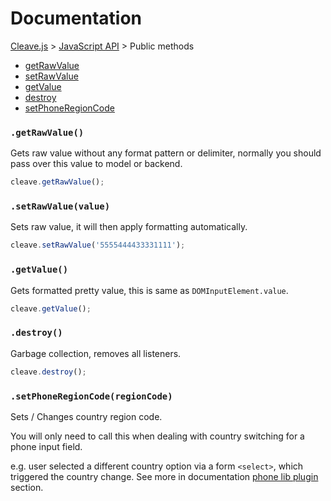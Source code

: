 # Documentation 

[Cleave.js](https://github.com/nosir/cleave.js) > [JavaScript API](https://github.com/nosir/cleave.js/blob/master/doc/js-api.md) > Public methods

- [getRawValue](#getrawvalue)
- [setRawValue](#setrawvaluevalue)
- [getValue](#getvalue)
- [destroy](#destroy)
- [setPhoneRegionCode](#setphoneregionCode)

### `.getRawValue()`

Gets raw value without any format pattern or delimiter, normally you should pass over this value to model or backend.

```js
cleave.getRawValue();
```

### `.setRawValue(value)`

Sets raw value, it will then apply formatting automatically.

```js
cleave.setRawValue('5555444433331111');
```

### `.getValue()`

Gets formatted pretty value, this is same as `DOMInputElement.value`.

```js
cleave.getValue();
```

### `.destroy()`

Garbage collection, removes all listeners.

```js
cleave.destroy();
```

### `.setPhoneRegionCode(regionCode)`

Sets / Changes country region code.

You will only need to call this when dealing with country switching for a phone input field.

e.g. user selected a different country option via a form `<select>`, which triggered the country change. See more in documentation [phone lib plugin](https://github.com/nosir/cleave.js/blob/master/doc/phone-lib-plugin.md) section.

